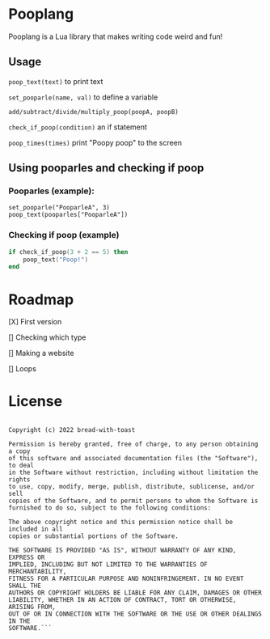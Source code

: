 # Pooplang
Pooplang is a Lua library that makes writing code weird and fun!

## Usage
`poop_text(text)` to print text

`set_pooparle(name, val)` to define a variable

`add/subtract/divide/multiply_poop(poopA, poopB)`

`check_if_poop(condition)` an if statement

`poop_times(times)` print "Poopy poop" to the screen

## Using pooparles and checking if poop

### Pooparles (example):

```
set_pooparle("PooparleA", 3)
poop_text(pooparles["PooparleA"])
```

### Checking if poop (example)

```lua
if check_if_poop(3 + 2 == 5) then
    poop_text("Poop!")
end
```

# Roadmap
[X] First version

[] Checking which type

[] Making a website

[] Loops

# License

```MIT License

Copyright (c) 2022 bread-with-toast

Permission is hereby granted, free of charge, to any person obtaining a copy
of this software and associated documentation files (the "Software"), to deal
in the Software without restriction, including without limitation the rights
to use, copy, modify, merge, publish, distribute, sublicense, and/or sell
copies of the Software, and to permit persons to whom the Software is
furnished to do so, subject to the following conditions:

The above copyright notice and this permission notice shall be included in all
copies or substantial portions of the Software.

THE SOFTWARE IS PROVIDED "AS IS", WITHOUT WARRANTY OF ANY KIND, EXPRESS OR
IMPLIED, INCLUDING BUT NOT LIMITED TO THE WARRANTIES OF MERCHANTABILITY,
FITNESS FOR A PARTICULAR PURPOSE AND NONINFRINGEMENT. IN NO EVENT SHALL THE
AUTHORS OR COPYRIGHT HOLDERS BE LIABLE FOR ANY CLAIM, DAMAGES OR OTHER
LIABILITY, WHETHER IN AN ACTION OF CONTRACT, TORT OR OTHERWISE, ARISING FROM,
OUT OF OR IN CONNECTION WITH THE SOFTWARE OR THE USE OR OTHER DEALINGS IN THE
SOFTWARE.```
